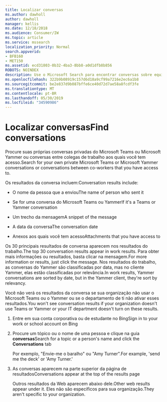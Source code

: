 ```yaml
---
title: Localizar conversas
ms.author: dawholl
author: dawholl
manager: kellis
ms.date: 12/18/2018
ms.audience: Consumer/IW
ms.topic: article
ms.service: mssearch
localization_priority: Normal
search.appverid:
- BFB160
- MET150
ms.assetid: ecd31803-0b32-4ba3-8bb8-a0d1dfb8b856
ROBOTS: NOINDEX
description: Use o Microsoft Search para encontrar conversas sobre equipes e Yammer e os detalhes que você verá
ms.openlocfilehash: 322b9b08919c157d6d18a9cf99a7216e2ec6a1b8
ms.sourcegitcommit: be2e837d9b087bffe6ce40d72d7ae58a8fcdf3fe
ms.translationtype: MT
ms.contentlocale: pt-BR
ms.lasthandoff: 05/30/2019
ms.locfileid: "34590986"
---
```

# <a name="find-conversations"></a><span data-ttu-id="10774-103">Localizar conversas</span><span class="sxs-lookup"><span data-stu-id="10774-103">Find conversations</span></span>

<span data-ttu-id="10774-104">Procure suas próprias conversas privadas do Microsoft Teams ou Microsoft Yammer ou conversas entre colegas de trabalho aos quais você tem acesso.</span><span class="sxs-lookup"><span data-stu-id="10774-104">Search for your own private Microsoft Teams or Microsoft Yammer conversations or conversations between co-workers that you have access to.</span></span>
  
<span data-ttu-id="10774-105">Os resultados da conversa incluem:</span><span class="sxs-lookup"><span data-stu-id="10774-105">Conversation results include:</span></span>
  
- <span data-ttu-id="10774-106">O nome da pessoa que a enviou</span><span class="sxs-lookup"><span data-stu-id="10774-106">The name of person who sent it</span></span>
    
- <span data-ttu-id="10774-107">Se for uma conversa do Microsoft Teams ou Yammer</span><span class="sxs-lookup"><span data-stu-id="10774-107">If it's a Teams or Yammer conversation</span></span>
    
- <span data-ttu-id="10774-108">Um trecho da mensagem</span><span class="sxs-lookup"><span data-stu-id="10774-108">A snippet of the message</span></span>
    
- <span data-ttu-id="10774-109">A data da conversa</span><span class="sxs-lookup"><span data-stu-id="10774-109">The conversation date</span></span>
    
- <span data-ttu-id="10774-110">Anexos aos quais você tem acesso</span><span class="sxs-lookup"><span data-stu-id="10774-110">Attachments that you have access to</span></span>
    
<span data-ttu-id="10774-111">Os 30 principais resultados de conversa aparecem nos resultados do trabalho.</span><span class="sxs-lookup"><span data-stu-id="10774-111">The top 30 conversation results appear in work results.</span></span> <span data-ttu-id="10774-112">Para obter mais informações ou resultados, basta clicar na mensagem.</span><span class="sxs-lookup"><span data-stu-id="10774-112">For more information or results, just click the message.</span></span> <span data-ttu-id="10774-113">Nos resultados do trabalho, as conversas do Yammer são classificadas por data, mas no cliente Yammer, elas estão classificadas por relevância.</span><span class="sxs-lookup"><span data-stu-id="10774-113">In work results, Yammer conversations are sorted by date, but in the Yammer client, they're sort by relevancy.</span></span>
  
<span data-ttu-id="10774-114">Você não verá os resultados da conversa se sua organização não usar o Microsoft Teams ou o Yammer ou se o departamento de ti não ativar esses resultados.</span><span class="sxs-lookup"><span data-stu-id="10774-114">You won't see conversation results if your organization doesn't use Teams or Yammer or your IT department doesn't turn on these results.</span></span>
  
1. <span data-ttu-id="10774-115">Entre em sua conta corporativa ou de estudante no Bing</span><span class="sxs-lookup"><span data-stu-id="10774-115">Sign in to your work or school account on Bing</span></span>
    
2. <span data-ttu-id="10774-116">Procure um tópico ou o nome de uma pessoa e clique na guia **conversas**</span><span class="sxs-lookup"><span data-stu-id="10774-116">Search for a topic or a person's name and click the **Conversations** tab</span></span> 
    
    <span data-ttu-id="10774-117">Por exemplo, "Envie-me o baralho" ou "Amy Turner".</span><span class="sxs-lookup"><span data-stu-id="10774-117">For example, 'send me the deck' or 'Amy Turner.'</span></span>
    
3. <span data-ttu-id="10774-118">As conversas aparecem na parte superior da página de resultados</span><span class="sxs-lookup"><span data-stu-id="10774-118">Conversations appear at the top of the results page</span></span>
    
    <span data-ttu-id="10774-119">Outros resultados da Web aparecem abaixo dele.</span><span class="sxs-lookup"><span data-stu-id="10774-119">Other web results appear under it.</span></span> <span data-ttu-id="10774-120">Eles não são específicos para sua organização.</span><span class="sxs-lookup"><span data-stu-id="10774-120">They aren't specific to your organization.</span></span>
    


